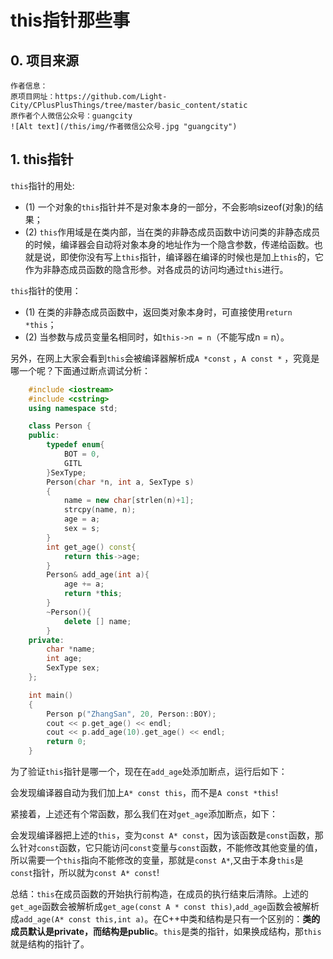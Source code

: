 # this指针那些事

## 0. 项目来源

    作者信息：
    原项目网址：https://github.com/Light-City/CPlusPlusThings/tree/master/basic_content/static
    原作者个人微信公众号：guangcity
    ![Alt text](/this/img/作者微信公众号.jpg "guangcity")

## 1. this指针

`this`指针的用处:

- (1) 一个对象的`this`指针并不是对象本身的一部分，不会影响sizeof(对象)的结果；
- (2) `this`作用域是在类内部，当在类的非静态成员函数中访问类的非静态成员的时候，编译器会自动将对象本身的地址作为一个隐含参数，传递给函数。也就是说，即使你没有写上`this`指针，编译器在编译的时候也是加上`this`的，它作为非静态成员函数的隐含形参。对各成员的访问均通过`this`进行。

`this`指针的使用：

- (1) 在类的非静态成员函数中，返回类对象本身时，可直接使用`return *this`；
- (2) 当参数与成员变量名相同时，如`this->n = n`（不能写成n = n）。

另外，在网上大家会看到`this`会被编译器解析成`A *const` ，`A const *` ，究竟是哪一个呢？下面通过断点调试分析：

```C++
    #include <iostream>
    #include <cstring>
    using namespace std;

    class Person {
    public:
        typedef enum{
            BOT = 0,
            GITL
        }SexType;
        Person(char *n, int a, SexType s)
        {
            name = new char[strlen(n)+1];
            strcpy(name, n);
            age = a;
            sex = s;
        }
        int get_age() const{
            return this->age;
        }
        Person& add_age(int a){
            age += a;
            return *this;
        }
        ~Person(){
            delete [] name;
        }
    private:
        char *name;
        int age;
        SexType sex;
    };

    int main()
    {
        Person p("ZhangSan", 20, Person::BOY);
        cout << p.get_age() << endl;
        cout << p.add_age(10).get_age() << endl;
        return 0;
    }
```
为了验证`this`指针是哪一个，现在在`add_age`处添加断点，运行后如下：

会发现编译器自动为我们加上`A* const this`，而不是`A const *this`!

紧接着，上述还有个常函数，那么我们在对`get_age`添加断点，如下：

会发现编译器把上述的`this`，变为`const A* const`，因为该函数是`const`函数，那么针对`const`函数，它只能访问`const`变量与`const`函数，不能修改其他变量的值，所以需要一个`this`指向不能修改的变量，那就是`const A*`,又由于本身`this`是`const`指针，所以就为`const A* const`!

总结：`this`在成员函数的开始执行前构造，在成员的执行结束后清除。上述的`get_age`函数会被解析成`get_age(const A * const this)`,`add_age`函数会被解析成`add_age(A* const this,int a)`。在C++中类和结构是只有一个区别的：**类的成员默认是private，而结构是public**。`this`是类的指针，如果换成结构，那`this`就是结构的指针了。
